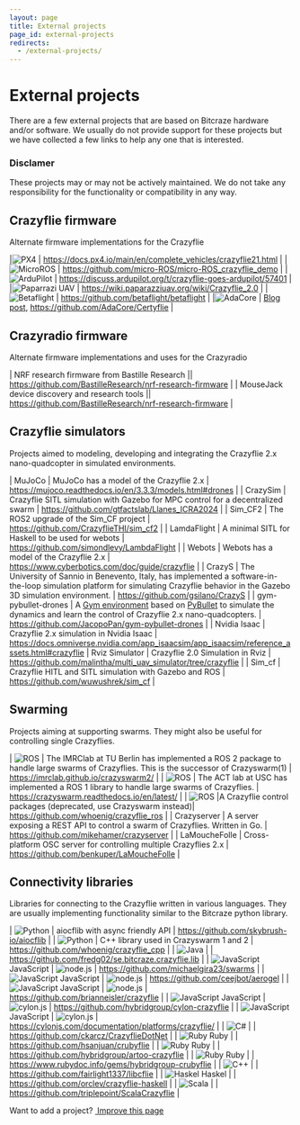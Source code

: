 ```yaml
---
layout: page
title: External projects
page_id: external-projects
redirects:
  - /external-projects/
---
```


# External projects

There are a few external projects that are based on Bitcraze hardware and/or software.
We usually do not provide support for these projects but we have collected a few
links to help any one that is interested.

### Disclamer
These projects may or may not be actively maintained. We do not take any
responsibility for the functionality or compatibility in any way.

## Crazyflie firmware

Alternate firmware implementations for the Crazyflie


|![PX4](/images/icons/px4_32.png)  |  <https://docs.px4.io/main/en/complete_vehicles/crazyflie21.html> |
|![MicroROS](/images/icons/microros.png)  |  <https://github.com/micro-ROS/micro-ROS_crazyflie_demo> |
|![ArduPilot](/images/icons/ardupilot.png) |   <https://discuss.ardupilot.org/t/crazyflie-goes-ardupilot/57401>  |
|![Paparrazi UAV](/images/icons/paparazzi.jpeg)  |  <https://wiki.paparazziuav.org/wiki/Crazyflie_2.0>         |
|![Betaflight](/images/icons/betaflight_32.png) |  <https://github.com/betaflight/betaflight> |
|![AdaCore](/images/icons/adacore_32.png) |  [Blog post](https://blog.adacore.com/how-to-prevent-drone-crashes-using-spark), <https://github.com/AdaCore/Certyflie> |

## Crazyradio firmware

Alternate firmware implementations and uses for the Crazyradio

| NRF research firmware from Bastille Research  || <https://github.com/BastilleResearch/nrf-research-firmware> |
| MouseJack device discovery and research tools || <https://github.com/BastilleResearch/nrf-research-firmware> |

## Crazyflie simulators

Projects aimed to modeling, developing and integrating the Crazyflie 2.x nano-quadcopter in simulated environments.

| MuJoCo |   MuJoCo has a model of the Crazyflie 2.x | <https://mujoco.readthedocs.io/en/3.3.3/models.html#drones> |
| CrazySim |  Crazyflie SITL simulation with Gazebo for MPC control for a decentralized swarm | <https://github.com/gtfactslab/Llanes_ICRA2024> |
| Sim_CF2 | The ROS2 upgrade of the Sim_CF project | <https://github.com/CrazyflieTHI/sim_cf2> |
| LamdaFlight | A minimal SITL for Haskell to be used for webots | <https://github.com/simondlevy/LambdaFlight> |
| Webots | Webots has a model of the Crazyflie 2.x | <https://www.cyberbotics.com/doc/guide/crazyflie> |
| CrazyS | The University of Sannio in Benevento, Italy, has implemented a software-in-the-loop simulation platform for simulating Crazyflie behavior in the Gazebo 3D simulation environment. | <https://github.com/gsilano/CrazyS> |
| gym-pybullet-drones | A [Gym environment](https://github.com/openai/gym) based on [PyBullet](https://github.com/bulletphysics/bullet3) to simulate the dynamics and learn the control of Crazyflie 2.x nano-quadcopters. | <https://github.com/JacopoPan/gym-pybullet-drones> |
| Nvidia Isaac | Crazyflie 2.x simulation in Nvidia Isaac | <https://docs.omniverse.nvidia.com/app_isaacsim/app_isaacsim/reference_assets.html#crazyflie>
| Rviz Simulator | Crazyflie 2.0 Simulation in Rviz | <https://github.com/malintha/multi_uav_simulator/tree/crazyflie> |
| Sim_cf | Crazyflie HITL and SITL simulation with Gazebo and ROS | <https://github.com/wuwushrek/sim_cf> |



## Swarming

Projects aiming at supporting swarms. They might also be useful for controlling single Crazyflies.

| ![ROS](/images/icons/ros2_tm.png)  | The IMRClab at TU Berlin has implemented a ROS 2 package to handle large swarms of Crazyflies. This is the successor of Crazyswarm(1) | <https://imrclab.github.io/crazyswarm2/> |
| ![ROS](/images/icons/ros_64.png)  | The ACT lab at USC has implemented a ROS 1 library to handle large swarms of Crazyflies. | <https://crazyswarm.readthedocs.io/en/latest/> |
| ![ROS](/images/icons/ros_64.png) |A Crazyflie control packages (deprecated, use Crazyswarm instead)| <https://github.com/whoenig/crazyflie_ros> |
| Crazyserver | A server exposing a REST API to control a swarm of Crazyflies. Written in Go. | <https://github.com/mikehamer/crazyserver> |
| LaMoucheFolle | Cross-platform OSC server for controlling multiple Crazyflies 2.x | <https://github.com/benkuper/LaMoucheFolle> |

## Connectivity libraries

Libraries for connecting to the Crazyflie written in various languages. They are
usually implementing functionality similar to the Bitcraze python library.

| ![Python](/images/icons/python32.png)                        | aiocflib with async friendly API         | <https://github.com/skybrush-io/aiocflib>   |
| ![Python](/images/icons/c_plus_plus_32.png)                        | C++ library used in Crazyswarm 1 and 2         | <https://github.com/whoenig/crazyflie_cpp> |
| ![Java](/images/icons/java_32.png)                        |                                         | <https://github.com/fredg02/se.bitcraze.crazyflie.lib>   |
| ![JavaScript](/images/icons/javascript_32.png) JavaScript | ![node.js](/images/icons/node_32.png)   | <https://github.com/michaelgira23/swarms>                |
| ![JavaScript](/images/icons/javascript_32.png) JavaScript | ![node.js](/images/icons/node_32.png)   | <https://github.com/ceejbot/aerogel>                     |
| ![JavaScript](/images/icons/javascript_32.png) JavaScript | ![node.js](/images/icons/node_32.png)   | <https://github.com/brianneisler/crazyflie>              |
| ![JavaScript](/images/icons/javascript_32.png) JavaScript | ![cylon.js](/images/icons/cylon_32.png) | <https://github.com/hybridgroup/cylon-crazyflie>         |
| ![JavaScript](/images/icons/javascript_32.png) JavaScript | ![cylon.js](/images/icons/cylon_32.png) | <https://cylonjs.com/documentation/platforms/crazyflie/> |
| ![C#](/images/icons/c_sharp_32.png)                       |                                         | <https://github.com/ckarcz/CrazyflieDotNet>              |
| ![Ruby](/images/icons/ruby_32.png) Ruby                   |                                         | <https://github.com/hsanjuan/crubyflie>                  |
| ![Ruby](/images/icons/ruby_32.png) Ruby                   |                                         | <https://github.com/hybridgroup/artoo-crazyflie>         |
| ![Ruby](/images/icons/ruby_32.png) Ruby                   |                                         | <https://www.rubydoc.info/gems/hybridgroup-crubyflie>     |
| ![C++](/images/icons/c_plus_plus_32.png)                  |                                         | <https://github.com/fairlight1337/libcflie>              |
| ![Haskel](/images/icons/haskell.png) Haskel               |                                         | <https://github.com/orclev/crazyflie-haskell>            |
| ![Scala](/images/icons/scala_32.png)                      |                                         | <https://github.com/triplepoint/ScalaCrazyflie>          |

<div class="col-md-12">
  <p class="text-right">Want to add a project? <a href="https://github.com/bitcraze/bitcraze-website/edit/master/src/{{page.path}}"><i class="fa-solid fa-pencil"></i> &nbsp;Improve this page</a></p>
</div>
